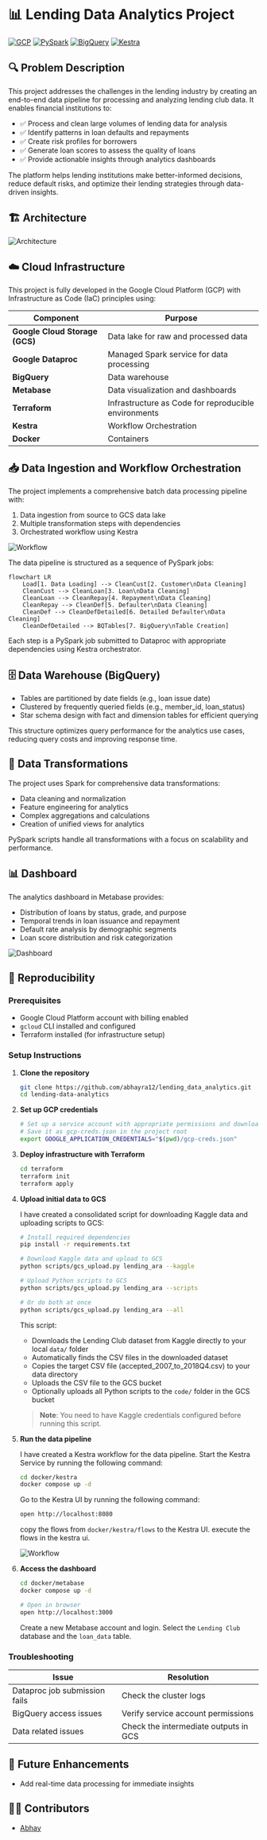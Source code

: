 # 📊 Lending Data Analytics Project

[![GCP](https://img.shields.io/badge/Platform-GCP-blue?logo=google-cloud)](https://cloud.google.com/)
[![PySpark](https://img.shields.io/badge/Built%20With-PySpark-orange?logo=apache-spark)](https://spark.apache.org/docs/latest/api/python/)
[![BigQuery](https://img.shields.io/badge/Data%20Warehouse-BigQuery-green?logo=google-cloud)](https://cloud.google.com/bigquery)
[![Kestra](https://img.shields.io/badge/Orchestration-Kestra-purple)](https://kestra.io/)

## 🔍 Problem Description

This project addresses the challenges in the lending industry by creating an end-to-end data pipeline for processing and analyzing lending club data. It enables financial institutions to:

- ✅ Process and clean large volumes of lending data for analysis
- ✅ Identify patterns in loan defaults and repayments
- ✅ Create risk profiles for borrowers
- ✅ Generate loan scores to assess the quality of loans
- ✅ Provide actionable insights through analytics dashboards

The platform helps lending institutions make better-informed decisions, reduce default risks, and optimize their lending strategies through data-driven insights.

## 🏗️ Architecture
![Architecture](./public/architecture.png)


## ☁️ Cloud Infrastructure

This project is fully developed in the Google Cloud Platform (GCP) with Infrastructure as Code (IaC) principles using:

| Component | Purpose |
|-----------|---------|
| **Google Cloud Storage (GCS)** | Data lake for raw and processed data |
| **Google Dataproc** | Managed Spark service for data processing |
| **BigQuery** | Data warehouse |
| **Metabase** | Data visualization and dashboards |
| **Terraform** | Infrastructure as Code for reproducible environments |
| **Kestra** | Workflow Orchestration |
| **Docker** | Containers |

## 📥 Data Ingestion and Workflow Orchestration

The project implements a comprehensive batch data processing pipeline with:

1. Data ingestion from source to GCS data lake
2. Multiple transformation steps with dependencies
3. Orchestrated workflow using Kestra

![Workflow](./public/workflow.jpeg)


The data pipeline is structured as a sequence of PySpark jobs:

```mermaid
flowchart LR
    Load[1. Data Loading] --> CleanCust[2. Customer\nData Cleaning]
    CleanCust --> CleanLoan[3. Loan\nData Cleaning]
    CleanLoan --> CleanRepay[4. Repayment\nData Cleaning]
    CleanRepay --> CleanDef[5. Defaulter\nData Cleaning]
    CleanDef --> CleanDefDetailed[6. Detailed Defaulter\nData Cleaning]
    CleanDefDetailed --> BQTables[7. BigQuery\nTable Creation]
```

Each step is a PySpark job submitted to Dataproc with appropriate dependencies using Kestra orchestrator.

## 🗄️ Data Warehouse (BigQuery)

- Tables are partitioned by date fields (e.g., loan issue date)
- Clustered by frequently queried fields (e.g., member_id, loan_status)
- Star schema design with fact and dimension tables for efficient querying

This structure optimizes query performance for the analytics use cases, reducing query costs and improving response time.

## 🔧 Data Transformations

The project uses Spark for comprehensive data transformations:

- Data cleaning and normalization
- Feature engineering for analytics
- Complex aggregations and calculations
- Creation of unified views for analytics

PySpark scripts handle all transformations with a focus on scalability and performance.

## 📊 Dashboard

The analytics dashboard in Metabase provides:

   - Distribution of loans by status, grade, and purpose
   - Temporal trends in loan issuance and repayment
   - Default rate analysis by demographic segments
   - Loan score distribution and risk categorization

![Dashboard](./public/dashboard.png)

## 🔄 Reproducibility

### Prerequisites

- Google Cloud Platform account with billing enabled
- `gcloud` CLI installed and configured
- Terraform installed (for infrastructure setup)


### Setup Instructions

1. **Clone the repository**
   ```bash
   git clone https://github.com/abhayra12/lending_data_analytics.git
   cd lending-data-analytics
   ```

2. **Set up GCP credentials**
   ```bash
   # Set up a service account with appropriate permissions and download the JSON key
   # Save it as gcp-creds.json in the project root
   export GOOGLE_APPLICATION_CREDENTIALS="$(pwd)/gcp-creds.json"
   ```

3. **Deploy infrastructure with Terraform**
   ```bash
   cd terraform
   terraform init
   terraform apply
   ```

4. **Upload initial data to GCS**
   
   I have created a consolidated script for downloading Kaggle data and uploading scripts to GCS:
   
   ```bash
   # Install required dependencies
   pip install -r requirements.txt
   
   # Download Kaggle data and upload to GCS
   python scripts/gcs_upload.py lending_ara --kaggle
   
   # Upload Python scripts to GCS
   python scripts/gcs_upload.py lending_ara --scripts
   
   # Or do both at once
   python scripts/gcs_upload.py lending_ara --all
   ```

   This script:
   - Downloads the Lending Club dataset from Kaggle directly to your local `data/` folder
   - Automatically finds the CSV files in the downloaded dataset
   - Copies the target CSV file (accepted_2007_to_2018Q4.csv) to your data directory
   - Uploads the CSV file to the GCS bucket
   - Optionally uploads all Python scripts to the `code/` folder in the GCS bucket
   
   > **Note**: You need to have Kaggle credentials configured before running this script.

5. **Run the data pipeline**

   I have created a Kestra workflow for the data pipeline.
   Start the Kestra Service by running the following command:
   ```bash
   cd docker/kestra
   docker compose up -d
   ```
   Go to the Kestra UI by running the following command:
   ```bash
   open http://localhost:8080
   ```
   copy the flows from `docker/kestra/flows` to the Kestra UI.
   execute the flows in the kestra ui.

   ![Workflow](./public/kestra-flow-.png)
   

6. **Access the dashboard**
   ```bash
   cd docker/metabase
   docker compose up -d
   
   # Open in browser
   open http://localhost:3000
   ```
   Create a new Metabase account and login.
   Select the `Lending Club` database and the `loan_data` table.

### Troubleshooting

| Issue | Resolution |
|-------|------------|
| Dataproc job submission fails | Check the cluster logs |
| BigQuery access issues | Verify service account permissions |
| Data related issues | Check the intermediate outputs in GCS |

## 🚀 Future Enhancements

- Add real-time data processing for immediate insights

## 👨‍💻 Contributors

- [Abhay](https://github.com/abhayra12)